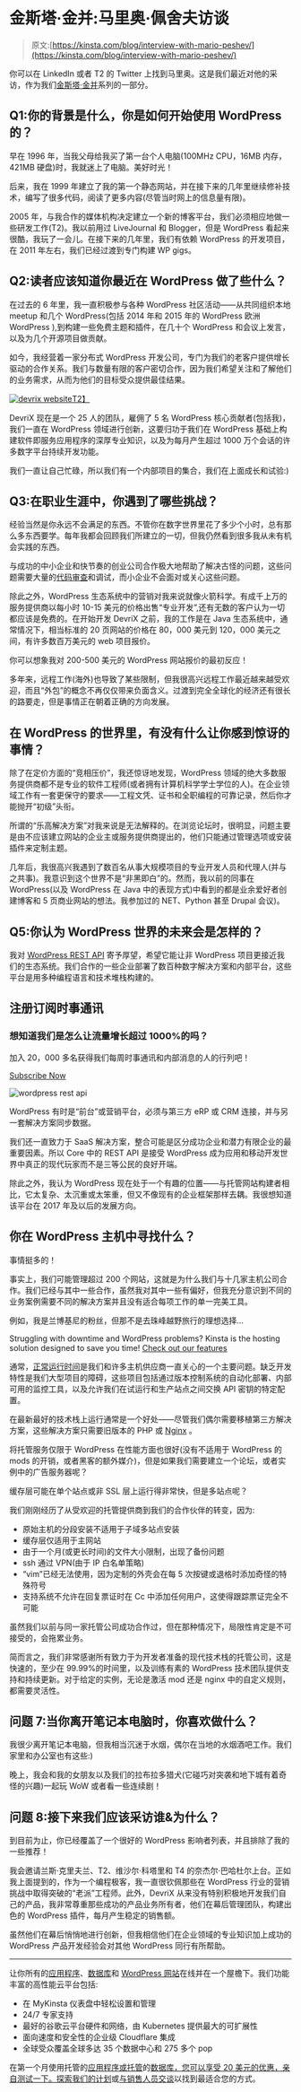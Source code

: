 # 金斯塔·金并:马里奥·佩舍夫访谈

> 原文:[https://kinsta.com/blog/interview-with-mario-peshev/](https://kinsta.com/blog/interview-with-mario-peshev/)

你可以在 LinkedIn 或者 T2 的 Twitter 上找到马里奥。这是我们最近对他的采访，作为我们[金斯塔·金并](https://kinsta.com/?post_type=post&s=kingpin)系列的一部分。

## Q1:你的背景是什么，你是如何开始使用 WordPress 的？

早在 1996 年，当我父母给我买了第一台个人电脑(100MHz CPU，16MB 内存，421MB 硬盘)时，我就迷上了电脑。美好时光！

后来，我在 1999 年建立了我的第一个静态网站，并在接下来的几年里继续修补技术，编写了很多代码，阅读了更多内容(尽管当时网上的信息量有限)。

2005 年，与我合作的媒体机构决定建立一个新的博客平台，我们必须相应地做一些研发工作(T2)。我以前用过 LiveJournal 和 Blogger，但是 WordPress 看起来很酷，我玩了一会儿。在接下来的几年里，我们有依赖 WordPress 的开发项目，在 2011 年左右，我们已经过渡到专门构建 WP gigs。

## Q2:读者应该知道你最近在 WordPress 做了些什么？

在过去的 6 年里，我一直积极参与各种 WordPress 社区活动——从共同组织本地 meetup 和几个 WordPress(包括 2014 年和 2015 年的 WordPress 欧洲 WordPress ),到构建一些免费主题和插件，在几十个 WordPress 和会议上发言，以及为几个开源项目做贡献。

如今，我经营着一家分布式 WordPress 开发公司，专门为我们的老客户提供增长驱动的合作关系。我们与数量有限的客户密切合作，因为我们希望关注和了解他们的业务需求，从而为他们的目标受众提供最佳结果。

[![devrix website](img/3f8d461dae7baf0fc1c3a9b7e811385f.png)T2】](http://devrix.com/)

DevriX 现在是一个 25 人的团队，雇佣了 5 名 WordPress 核心贡献者(包括我)，我们一直在 WordPress 领域进行创新，这要归功于我们在 WordPress 基础上构建软件即服务应用程序的深厚专业知识，以及为每月产生超过 1000 万个会话的许多数字平台持续开发功能。









我们一直让自己忙碌，所以我们有一个内部项目的集合，我们在上面成长和试验:)

## Q3:在职业生涯中，你遇到了哪些挑战？

经验当然是你永远不会满足的东西。不管你在数字世界里花了多少个小时，总有那么多东西要学。每年我都会回顾我们所建立的一切，但我仍然看到很多我从未有机会实践的东西。

与成功的中小企业和快节奏的创业公司合作极大地帮助了解决古怪的问题，这些问题需要大量的[代码审查](https://kinsta.com/blog/code-review-tools/)和调试，而小企业不会面对或关心这些问题。

除此之外，WordPress 生态系统中的营销对我来说就像火箭科学。有成千上万的服务提供商以每小时 10-15 美元的价格出售“专业开发”,还有无数的客户认为一切都应该是免费的。在开始开发 DevriX 之前，我的工作是在 Java 生态系统中，通常情况下，相当标准的 20 页网站的价格在 80，000 美元到 120，000 美元之间，有许多数百万美元的 web 项目报价。

你可以想象我对 200-500 美元的 WordPress 网站报价的最初反应！

多年来，远程工作(海外)也导致了某些限制，但我很高兴远程工作最近越来越受欢迎，而且“外包”的概念不再仅仅带来负面含义。过渡到完全全球化的经济还有很长的路要走，但是事情正在朝着正确的方向发展。

## 在 WordPress 的世界里，有没有什么让你感到惊讶的事情？

除了在定价方面的“竞相压价”，我还惊讶地发现，WordPress 领域的绝大多数服务提供商都不是专业的软件工程师(或者拥有计算机科学学士学位的人)。在企业领域工作有一套更保守的要求——工程文凭、证书和全职编程的可靠记录，然后你才能抛开“初级”头衔。

所谓的“乐高解决方案”对我来说是无法解释的。在浏览论坛时，很明显，问题主要是由不应该建立网站的企业主或服务提供商提出的，他们只能通过管理选项或安装插件来定制主题。

几年后，我很高兴我遇到了数百名从事大规模项目的专业开发人员和代理人(并与之共事)。我意识到这个世界不是“非黑即白”的。然而，我以前的同事在 WordPress(以及 WordPress 在 Java 中的表现方式)中看到的都是业余爱好者创建博客和 5 页商业网站的想法。我参加过的 NET、Python 甚至 Drupal 会议)。

## Q5:你认为 WordPress 世界的未来会是怎样的？

我对 [WordPress REST API](https://kinsta.com/blog/wordpress-rest-api/) 寄予厚望，希望它能让非 WordPress 项目更接近我们的生态系统。我们合作的一些企业部署了数百种数字解决方案和内部平台，这些平台是用多种编程语言和技术堆栈构建的。

## 注册订阅时事通讯



### 想知道我们是怎么让流量增长超过 1000%的吗？

加入 20，000 多名获得我们每周时事通讯和内部消息的人的行列吧！

[Subscribe Now](#newsletter)

![wordpress rest api](img/ff67a166dabf90e060754fc89f0e612f.png)

WordPress 有时是“前台”或营销平台，必须与第三方 eRP 或 CRM 连接，并与另一套解决方案同步数据。

我们还一直致力于 SaaS 解决方案，整合可能是区分成功企业和潜力有限企业的最重要因素。所以 Core 中的 REST API 是接受 WordPress 成为应用和移动开发世界中真正的现代玩家而不是三等公民的良好开端。

除此之外，我认为 WordPress 现在处于一个有趣的位置——与托管网站构建者相比，它太复杂、太沉重或太笨重，但又不像现有的企业框架那样去耦。我很想知道该平台在 2017 年及以后的发展方向。

## 你在 WordPress 主机中寻找什么？

事情挺多的！

事实上，我们可能管理超过 200 个网站，这就是为什么我们与十几家主机公司合作。我们已经与其中一些合作，虽然我对其中一些有偏好，但我充分意识到不同的业务案例需要不同的解决方案并且没有适合每项工作的单一完美工具。

例如，我是兰博基尼的粉丝，但那不是去珠峰越野旅行的理想选择…

Struggling with downtime and WordPress problems? Kinsta is the hosting solution designed to save you time! [Check out our features](https://kinsta.com/features/)

通常，[正常运行时间](https://kinsta.com/blog/website-downtime/)是我们和许多主机供应商一直关心的一个主要问题。缺乏开发特性是我们大型项目的障碍，这些项目包括通过版本控制系统的自动化部署、内部可用的监控工具，以及允许我们在试运行和生产站点之间交换 API 密钥的特定配置。

在最新最好的技术栈上运行通常是一个好处——尽管我们偶尔需要移植第三方解决方案，这些解决方案只需要旧版本的 PHP 或 [Nginx](https://kinsta.com/knowledgebase/what-is-nginx/) 。

将托管服务仅限于 WordPress 在性能方面也很好(没有不适用于 WordPress 的 mods 的开销，或者黑客的额外媒介)，但是如果我们需要建立一个论坛，或者实例中的广告服务器呢？

缓存层可能在单个站点或非 SSL 层上运行得非常快，但是多站点呢？

我们刚刚经历了从受欢迎的托管提供商到我们的合作伙伴的转变，因为:

*   原始主机的分段安装不适用于子域多站点安装
*   缓存层仅适用于主网站
*   由于一个月(或更长时间)的文件大小限制，出现了备份问题
*   ssh 通过 VPN(由于 IP 白名单策略)
*   “vim”已经无法使用，因为定制的外壳会在每 5 次按键或退格时添加奇怪的特殊符号
*   支持系统不允许在回复票证时在 Cc 中添加任何用户，这使得跟踪票证完全不可能

虽然我们以前与同一家托管公司成功合作过，但在那种情况下，局限性肯定是不可接受的，会拖累业务。

简而言之，我们非常感谢所有致力于为开发者准备的现代技术栈的托管公司，这是快速的，至少在 99.99%的时间里，以及训练有素的 WordPress 技术团队提供支持和持续更新。对于给定的实例，无论是激活 mod 还是 nginx 中的自定义规则，都需要灵活性。

## 问题 7:当你离开笔记本电脑时，你喜欢做什么？

我很少离开笔记本电脑，但我相当沉迷于水烟，偶尔在当地的水烟酒吧工作。我们家里和办公室也有这些:)

晚上，我会和我的女朋友以及我们的拉布拉多猎犬(它碰巧对突袭和地下城有着奇怪的兴趣)一起玩 WoW 或者看一些连续剧！

## 问题 8:接下来我们应该采访谁&为什么？

到目前为止，你已经覆盖了一个很好的 WordPress 影响者列表，并且排除了我的一些推荐！

我会邀请兰斯·克里夫兰、T2、维沙尔·科塔里和 T4 的奈杰尔·巴哈杜尔上台。正如我上面提到的，作为一个编程极客，我一直很钦佩那些在 WordPress 行业的营销挑战中取得突破的“老派”工程师。此外，DevriX 从来没有特别积极地开发我们自己的产品，我非常尊重那些成功的产品业务所有者，他们在幕后管理团队，构建出色的 WordPress 插件，每月产生稳定的销售额。

虽然他们在幕后悄悄地进行创新，但我相信他们在企业领域的专业知识加上成功的 WordPress 产品开发经验会对其他 WordPress 同行有所帮助。

* * *

让你所有的[应用程序](https://kinsta.com/application-hosting/)、[数据库](https://kinsta.com/database-hosting/)和 [WordPress 网站](https://kinsta.com/wordpress-hosting/)在线并在一个屋檐下。我们功能丰富的高性能云平台包括:

*   在 MyKinsta 仪表盘中轻松设置和管理
*   24/7 专家支持
*   最好的谷歌云平台硬件和网络，由 Kubernetes 提供最大的可扩展性
*   面向速度和安全性的企业级 Cloudflare 集成
*   全球受众覆盖全球多达 35 个数据中心和 275 多个 pop

在第一个月使用托管的[应用程序或托管](https://kinsta.com/application-hosting/)的[数据库，您可以享受 20 美元的优惠，亲自测试一下。探索我们的](https://kinsta.com/database-hosting/)[计划](https://kinsta.com/plans/)或[与销售人员交谈](https://kinsta.com/contact-us/)以找到最适合您的方式。